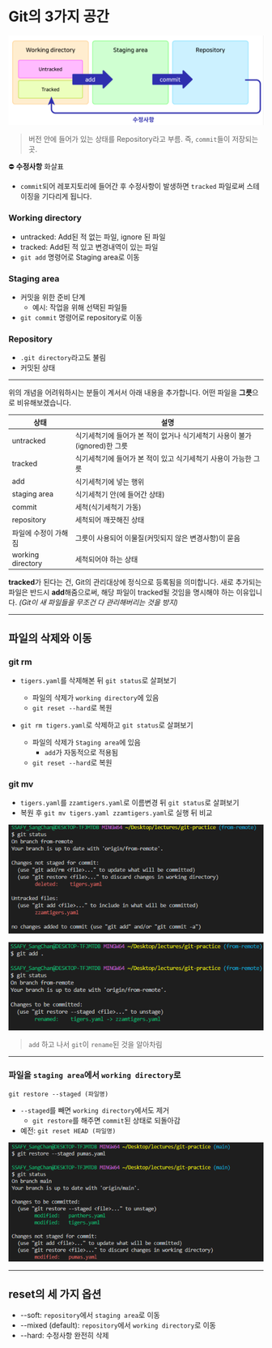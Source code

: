 # Git의 3가지 공간

![image-20221227082324408](assets/image-20221227082324408.png)

> 버전 안에 들어가 있는 상태를 Repository라고 부름. 즉, `commit`들이 저장되는 곳.

⛔ **수정사항** 화살표

- `commit`되어 레포지토리에 들어간 후 수정사항이 발생하면 `tracked` 파일로써 스테이징을 기다리게 됩니다.



### Working directory

- untracked: Add된 적 없는 파일, ignore 된 파일
- tracked: Add된 적 있고 변경내역이 있는 파일
- `git add` 명령어로 Staging area로 이동



### Staging area

- 커밋을 위한 준비 단계
  - 예시: 작업을 위해 선택된 파일들
- `git commit` 명령어로 repository로 이동



### Repository

- `.git directory`라고도 불림
- 커밋된 상태

---

위의 개념을 어려워하시는 분들이 계서서 아래 내용을 추가합니다.
어떤 파일을 **그릇**으로 비유해보겠습니다.

| 상태                 | 설명                                                         |
| -------------------- | ------------------------------------------------------------ |
| untracked            | 식기세척기에 들어가 본 적이 없거나 식기세척기 사용이 불가(ignored)한 그릇 |
| tracked              | 식기세척기에 들어가 본 적이 있고 식기세척기 사용이 가능한 그릇 |
| add                  | 식기세척기에 넣는 행위                                       |
| staging area         | 식기세척기 안(에 들어간 상태)                                |
| commit               | 세척(식기세척기 가동)                                        |
| repository           | 세척되어 깨끗해진 상태                                       |
| 파일에 수정이 가해짐 | 그릇이 사용되어 이물질(커밋되지 않은 변경사항)이 묻음        |
| working directory    | 세척되어야 하는 상태                                         |

**tracked**가 된다는 건, Git의 관리대상에 정식으로 등록됨을 의미합니다.
새로 추가되는 파일은 반드시 **add**해줌으로써, 해당 파일이 tracked될 것임을 명시해야 하는 이유입니다.
*(Git이 새 파일들을 무조건 다 관리해버리는 것을 방지)*

---



## 파일의 삭제와 이동

### git **rm**

- `tigers.yaml`를 삭제해본 뒤 `git status`로 살펴보기
  - 파일의 삭제가 `working directory`에 있음
  - `git reset --hard`로 복원



- `git rm tigers.yaml`로 삭제하고 `git status`로 살펴보기
  - 파일의 삭제가 `Staging area`에 있음
    - `add`가 자동적으로 적용됨
  - `git reset --hard`로 복원



### git **mv**

- `tigers.yaml`를 `zzamtigers.yaml`로 이름변경 뒤 `git status`로 살펴보기
- 복원 후 `git mv tigers.yaml zzamtigers.yaml`로 실행 뒤 비교

![image-20221227122910787](assets/image-20221227122910787.png)

![image-20221227122924599](assets/image-20221227122924599.png)

> `add` 하고 나서 `git`이 `rename`된 것을 알아차림

---



### 파일을 `staging area`에서 `working directory`로

```
git restore --staged (파일명)
```

- `--staged`를 빼면 `working directory`에서도 제거
  - `git restore`를 해주면 `commit`된 상태로 되돌아감
- 예전: `git reset HEAD (파일명)`

![image-20221227123724720](assets/image-20221227123724720.png)

---



## **reset**의 세 가지 옵션

- --soft: `repository`에서 `staging area`로 이동
- --mixed (default): `repository`에서 `working directory`로 이동
- --hard: 수정사항 완전히 삭제